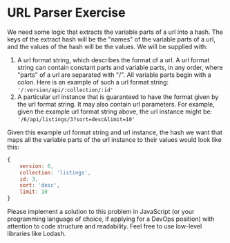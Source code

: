 # URL Parser Exercise

We need some logic that extracts the variable parts of a url into a hash. The keys of the
extract hash will be the "names" of the variable parts of a url, and the values of the hash
will be the values. We will be supplied with:

1. A url format string, which describes the format of a url. A url format string can
contain constant parts and variable parts, in any order, where "parts" of a url are
separated with "/". All variable parts begin with a colon. Here is an example of
such a url format string:
`'/:version/api/:collection/:id'`
2. A particular url instance that is guaranteed to have the format given by the url format string. It may also contain url parameters. For example, given the example url format string above, the url instance might be: `'/6/api/listings/3?sort=desc&limit=10'` 


Given this example url format string and url instance, the hash we want that maps all the variable parts of the url instance to their values would look like this:

```js
{
    version: 6,
    collection: 'listings',
    id: 3,
    sort: 'desc',
    limit: 10
}
```

Please implement a solution to this problem in JavaScript (or your programming
language of choice, if applying for a DevOps position) with attention to code structure
and readability. Feel free to use low-level libraries like Lodash.